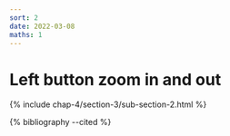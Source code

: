 ```yaml
---
sort: 2
date: 2022-03-08
maths: 1
---
```


# Left button zoom in and out

{% include chap-4/section-3/sub-section-2.html %}

{% bibliography --cited %}

